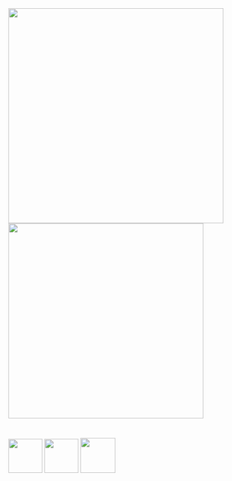 

<div name="stats">

<img width="430px" src="https://github-readme-stats.vercel.app/api?username=MurilloPy&show_icons=true&theme=blueberry">
<img width="390px" src="https://github-readme-stats.vercel.app/api/top-langs/?username=MurilloPy&layout=compact&theme=blueberry">

</div>

<div class="Language">

  
#

  <a name="Python" href="https://www.github.com/MurilloPy"><img src="https://i.ibb.co/qsmMP7H/icons8-python-480.png" width="68px" border="0"></a>
  <a name="Git" href="https://www.github.com/MurilloPy"><img src="https://i.ibb.co/ZX6BBH7/icons8-git-480.png" width="68px" border="0"></a>
  <a name="Visual_Studio_Code" href="https://www.github.com/MurilloPy"><img src="https://i.ibb.co/cNdZCYB/icons8-visual-studio-code-2019-480.png" width="70px" border="0"></a>

</div>
